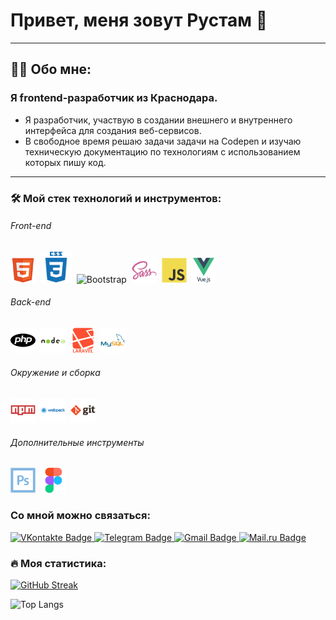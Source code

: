 # Привет, меня зовут Рустам 👋

---

## :man_technologist: Обо мне:

### Я frontend-разработчик из Краснодара.

-   Я разработчик, участвую в создании внешнего и внутреннего интерфейса для создания веб-сервисов.
-   В свободное время решаю задачи задачи на Codepen и изучаю техническую документацию по технологиям с использованием которых пишу код.

---

### :hammer_and_wrench: Мой стек технологий и инструментов:

<div>
    <h6>Front-end</h6>  
    <img src="https://github.com/devicons/devicon/blob/master/icons/html5/html5-original.svg" title="HTML5" alt="HTML" width="40" height="40"/>&nbsp;
    <img src="https://github.com/devicons/devicon/blob/master/icons/css3/css3-plain-wordmark.svg"  title="CSS3" alt="CSS" width="50" height="50"/>&nbsp;
    <img src="https://github.com/gilbarbara/logos/blob/main/logos/bootstrap.svg" title="Bootstrap" alt="Bootstrap" width="40" height="40"/>&nbsp;
    <img src="https://github.com/devicons/devicon/blob/master/icons/sass/sass-original.svg"  title="SASS" alt="SASS" width="40" height="40"/>&nbsp;
    <img src="https://github.com/devicons/devicon/blob/master/icons/javascript/javascript-original.svg" title="JavaScript" alt="JavaScript" width="40" height="40"/>&nbsp;
    <img src="https://github.com/devicons/devicon/blob/master/icons/vuejs/vuejs-original-wordmark.svg" title="VUEJS" alt="VUEJS" width="40" height="40"/>&nbsp;
    <h6>Back-end</h6> 
    <img src="https://github.com/devicons/devicon/blob/master/icons/php/php-plain.svg" title="PHP" alt="PHP" width="40" height="40"/>&nbsp;
    <img src="https://github.com/devicons/devicon/blob/master/icons/nodejs/nodejs-original-wordmark.svg" title="NodeJS" alt="NodeJS" width="40" height="40"/>&nbsp;
    <img src="https://github.com/devicons/devicon/blob/master/icons/laravel/laravel-plain-wordmark.svg" title="Laravel" alt="Laravel" width="40" height="40"/>&nbsp;
    <img src="https://github.com/devicons/devicon/blob/master/icons/mysql/mysql-original-wordmark.svg" title="MySQL"  alt="MySQL" width="40" height="40"/>&nbsp;
    <h6>Окружение и сборка</h6> 
    <img src="https://github.com/devicons/devicon/blob/master/icons/npm/npm-original-wordmark.svg" title="npm" alt="npm" width="40" height="40"/>&nbsp;
    <img src="https://github.com/devicons/devicon/blob/master/icons/webpack/webpack-original-wordmark.svg" title="webpack" alt="webpack" width="40" height="40"/>&nbsp;
    <img src="https://github.com/devicons/devicon/blob/master/icons/git/git-original-wordmark.svg" title="Git" alt="Git" width="40" height="40"/>&nbsp;
    <h6>Дополнительные инструменты</h6> 
    <img src="https://github.com/devicons/devicon/blob/master/icons/photoshop/photoshop-line.svg" title="Photoshop" alt="Photoshop" width="40" height="40"/>&nbsp;
    <img src="https://github.com/devicons/devicon/blob/master/icons/figma/figma-original.svg" title="Figma" alt="Figma" width="40" height="40"/>&nbsp;
</div>

### Со мной можно связаться:

<div id="badges">
  <a href="https://vk.com/rustemkakpi">
    <img src="https://img.shields.io/badge/VKontakte-45668e?style=for-the-badge&logo=vk&logoColor=white" alt="VKontakte Badge"/>
  </a>
  <a href="https://t.me/RuBIKqq">
    <img src="https://img.shields.io/badge/Telegram-0088cc?style=for-the-badge&logo=telegram&logoColor=white" alt="Telegram Badge"/>
  </a>
    <a href="mailto:bikmykhametovrr@gmail.ru">
    <img src="https://img.shields.io/badge/Gmail-3e65cf?style=for-the-badge&logo=gmail&logoColor=white" alt="Gmail Badge"/>
  </a>
    </a>
    <a href="mailto:bikmykhametovrr@mail.ru">
    <img src="https://img.shields.io/badge/Mail.ru-168de2?style=for-the-badge&logo=mailru&logoColor=white" alt="Mail.ru Badge"/>
  </a>
</div>

### :fire: Моя статистика:

<div style="display: block">

[![GitHub Streak](http://github-readme-streak-stats.herokuapp.com?user=RustamBikm&theme=vue&hide_border=true&locale=ru)](https://git.io/streak-stats)

![Top Langs](https://github-readme-stats.vercel.app/api/top-langs/?username=RustamBikm&theme=vue&layout=compact&hide_border=true&locale=ru&width=400&custom_title=Используемые&nbsp;языки)

</div>
